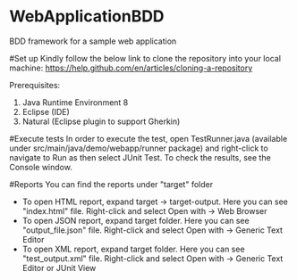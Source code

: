 # WebApplicationBDD
BDD framework for a sample web application

#Set up
Kindly follow the below link to clone the repository into your local machine:
https://help.github.com/en/articles/cloning-a-repository


Prerequisites:
1. Java Runtime Environment 8
2. Eclipse (IDE)
3. Natural (Eclipse plugin to support Gherkin)


#Execute tests
In order to execute the test, open  TestRunner.java (available under src/main/java/demo/webapp/runner package) and right-click to navigate to Run as then select JUnit Test. 
To check the results, see the Console window.

#Reports
You can find the reports under "target" folder
* To open HTML report, expand target -> target-output. Here you can see "index.html" file. Right-click and select Open with -> Web Browser
* To open JSON report, expand target folder. Here you can see "output_file.json" file. Right-click and select Open with -> Generic Text Editor
* To open XML report, expand target folder. Here you can see "test_output.xml" file. Right-click and select Open with -> Generic Text Editor or JUnit View
